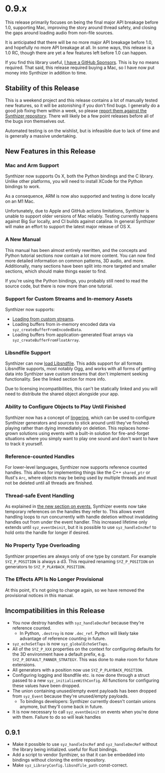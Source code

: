 # 0.9.x

This release primarily focuses on being the final major API breakage before 1.0,
supporting Mac, improving the story around thread safety, and closing the gaps
around loading audio from non-file sources.

It is anticipated that there will be no more major API breakage before 1.0, and
hopefully no more API breakage at all.  In some ways, this release is a 1.0 RC,
though there are yet a few features left before 1.0 can happen.

If you find this library useful, [I have a GitHub
Sponsors](https://github.com/sponsors/ahicks92).  This is by no means required.
That said, this release required buying a Mac, so I have now put money into
Synthizer in addition to time.

## Stability of this Release

This is a weekend project and this release contains a lot of manually tested new
features, so it will be astonishing if you don't find bugs.  I generally do a
good job fixing them within a week, so please [report them against the Synthizer
repository](https://github.com/synthizer/synthizer/issues).  There will likely
be a few point releases before all of the bugs iron themselves out.

Automated testing is on the wishlist, but is infeasible due to lack of time and
is generally a massive undertaking.

## New Features in this Release

### Mac and Arm Support

Synthizer now supports Os X, both the Python bindings and the C library.  Unlike
other platforms, you will need to install XCode for the Python bindings to work.

As a consequence, ARM is now also supported and testing is done locally on an M1
Mac.

Unfortunately, due to Apple and GitHub actions limitations, Synthizer is unable
to support older versions of Mac reliably.  Testing currently happens against
Big Sur locally, and CI builds against catalina.  In general Synthizer will make
an effort to support the latest major release of OS X.

### A New Manual

This manual has been almost entirely rewritten, and the concepts and Python
tutorial sections now contain a lot more content.  You can now find more
detailed information on common patterns, 3D audio, and more.  Additionally, many
sections have been split into more targeted and smaller sections, which should
make things easier to find.

If you're using the Python bindings, you probably still need to read the source
code, but there is now more than one tutorial.

### Support for Custom Streams and In-memory Assets

Synthizer now supports:

- [Loading from custom streams](../concepts/custom_streams.md).
- Loading buffers from in-memory encoded data via
  `syz_createBufferFromEncodedData`.
- Loading buffers from application-generated float arrays via
  `syz_createBufferFromFloatArray`.

### Libsndfile Support

Synthizer can now [load Libsndfile](../concepts/libsndfile.md).  This adds
support for all formats Libsndfile supports, most notably Ogg, and works with
all forms of getting data into Synthizer save custom streams that don't
implement seeking functionality.  See the linked section for more info.

Due to licensing incompatibilities, this can't be statically linked and you will
need to distribute the shared object alongside your app.

### Ability to Configure Objects to Play Until Finished

Synthizer now has a concept of [lingering](../concepts/lingering.md), which can
be used to configure Synthizer generators and sources to stick around until
they've finished playing rather than dying immediately on deletion.  This
replaces home-grown solutions using events with a built-in solution for
fire-and-forget situations where you simply want to play one sound and don't
want to have to track it yourself.

### Reference-counted Handles

For lower-level languages, Synthizer now supports reference counted handles.
This allows for implementing things like the C++ `shared_ptr` or Rust's `Arc`,
where objects may be being used by multiple threads and must not be deleted
until all threads are finished.

### Thread-safe Event Handling

As explained in [the new section on events](../concepts/events.md), Synthizer
events now take temporary references on the handles they refer to.  This allows
event handling loops to run concurrently with handle deletion without
invalidating handles out from under the event handler.  This increased lifetime
only extends until `syz_eventDeinit`, but it is possible to use
`syz_handleIncRef` to hold onto the handle for longer if desired.


### No Property Type Overloading

Synthizer properties are always only of one type by constant.  For example
`SYZ_P_POSITION` is always a d3.  This required renaming `SYZ_P_POSITION` on
generators to `SYZ_P_PLAYBACK_POSITION`.

### The Effects API Is No Longer Provisional

At this point, it's not going to change again, so we have removed the
provisional notices in this manual.

## Incompatibilities in this Release

- You now destroy handles with `syz_handleDecRef` because they're reference
  counted.
  - In Python, `.destroy` is now `.dec_ref`.  Python will likely take advantage
    of reference counting in future.
- `syz_echoSetTaps` is now `syz_globalEchoSetTaps`.
- All of the `SYZ_P_XXX` properties on the context for configuring defaults for
  the 3D environment have a default prefix, e.g.
  `SYZ_P_DEFAULT_PANNER_STRATEGY`.  This was done to make room for future
  extensions.
- All generators with a position now use `SYZ_P_PLAYBACK_POSITION`.
- Configuring logging and libsndfile etc. is now done through a struct passed to
  a new `syz_initializeWithConfig`.  All functions for configuring these values
  have been dropped.
- The union containing unused/empty event payloads has been dropped from
  `syz_Event` because they're unused/empty payloads.
  - To bindings developers: Synthizer currently doesn't contain unions anymore,
    but they'll come back in future.
- It is now necessary to call `syz_eventDeinit` on events when you're done with
  them.  Failure to do so will leak handles


## 0.9.1

- Make it possible to use `syz_handleIncRef` and `syz_handleDecRef` without the
  library being initialized.  useful for Rust bindings.
- Add a script to vendor Synthizer, so that it can be embedded into bindings
  without cloning the entire repository.
- Make `syz_LibraryConfig.libsndfile_path` const-correct.
